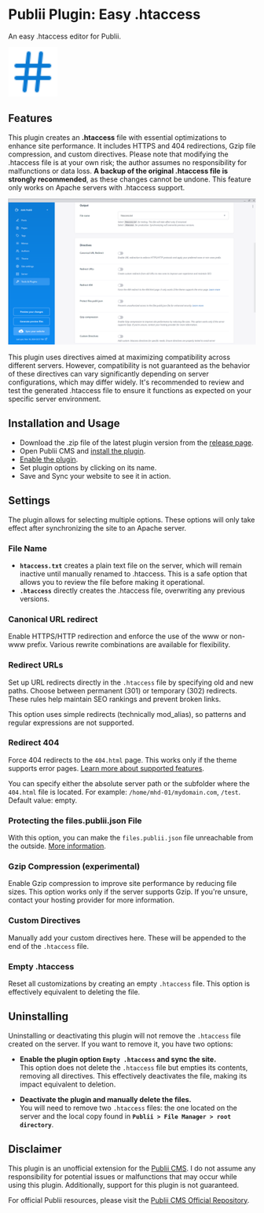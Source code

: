 # Publii Plugin: Easy .htaccess
An easy .htaccess editor for Publii.

<p><img height="100" alt="publii plugin" title="Plugin icons" src="https://raw.githubusercontent.com/gpsblues/Publii-Plugin-Easy-Htaccess/802bbe1ad69aafd209050b19b37371a913fe547f/.assets/thumbnail.svg"></p>

## Features
This plugin creates an **.htaccess** file with essential optimizations to enhance site performance. It includes HTTPS and 404 redirections, Gzip file compression, and custom directives. Please note that modifying the .htaccess file is at your own risk; the author assumes no responsibility for malfunctions or data loss. **A backup of the original .htaccess file is strongly recommended**, as these changes cannot be undone. This feature only works on Apache servers with .htaccess support.

![Publii plugin screenshot](https://raw.githubusercontent.com/gpsblues/Publii-Plugin-Easy-Htaccess/refs/heads/main/.assets/screen.png)

This plugin uses directives aimed at maximizing compatibility across different servers. However, compatibility is not guaranteed as the behavior of these directives can vary significantly depending on server configurations, which may differ widely. It's recommended to review and test the generated .htaccess file to ensure it functions as expected on your specific server environment.

## Installation and Usage
- Download the .zip file of the latest plugin version from the [release page](https://github.com/gpsblues/Publii-Plugin-Easy-Htaccess/releases/).
- Open Publii CMS and [install the plugin](https://getpublii.com/docs/plugins.html#installingplugins).
- [Enable the plugin](https://getpublii.com/docs/plugins.html#enablingplugins).
- Set plugin options by clicking on its name.
- Save and Sync your website to see it in action.

## Settings
The plugin allows for selecting multiple options. These options will only take effect after synchronizing the site to an Apache server.

### File Name 
- **`htaccess.txt`**  creates a plain text file on the server, which will remain inactive until manually renamed to .htaccess. This is a safe option that allows you to review the file before making it operational.  
- **`.htaccess`**  directly creates the .htaccess file, overwriting any previous versions.

### Canonical URL redirect 
Enable HTTPS/HTTP redirection and enforce the use of the www or non-www prefix. Various rewrite combinations are available for flexibility.

### Redirect URLs
Set up URL redirects directly in the `.htaccess` file by specifying old and new paths. Choose between permanent (301) or temporary (302) redirects. These rules help maintain SEO rankings and prevent broken links.  

This option uses simple redirects (technically mod_alias), so patterns and regular expressions are not supported.  

### Redirect 404 
Force 404 redirects to the `404.html` page. This works only if the theme supports error pages. [Learn more about supported features](https://getpublii.com/dev/theme-supported-features/).  

You can specify either the absolute server path or the subfolder where the `404.html` file is located. For example: `/home/mhd-01/mydomain.com`, `/test`. Default value: empty.

### Protecting the files.publii.json File
With this option, you can make the `files.publii.json` file unreachable from the outside. [More information](https://getpublii.com/docs/recommended-server-settings.html#protectingthefilespubliijsonfile).

### Gzip Compression (experimental)  
Enable Gzip compression to improve site performance by reducing file sizes. This option works only if the server supports Gzip. If you're unsure, contact your hosting provider for more information.

### Custom Directives
Manually add your custom directives here. These will be appended to the end of the `.htaccess` file.

### Empty .htaccess 
Reset all customizations by creating an empty `.htaccess` file. This option is effectively equivalent to deleting the file.

## Uninstalling
Uninstalling or deactivating this plugin will not remove the `.htaccess` file created on the server. If you want to remove it, you have two options:

- **Enable the plugin option `Empty .htaccess` and sync the site.**  
  This option does not delete the `.htaccess` file but empties its contents, removing all directives. This effectively deactivates the file, making its impact equivalent to deletion.

- **Deactivate the plugin and manually delete the files.**  
  You will need to remove two `.htaccess` files: the one located on the server and the local copy found in **`Publii > File Manager > root directory`**.

## Disclaimer
This plugin is an unofficial extension for the [Publii CMS](https://getpublii.com/). I do not assume any responsibility for potential issues or malfunctions that may occur while using this plugin. Additionally, support for this plugin is not guaranteed.

For official Publii resources, please visit the [Publii CMS Official Repository](https://marketplace.getpublii.com/plugins/).
